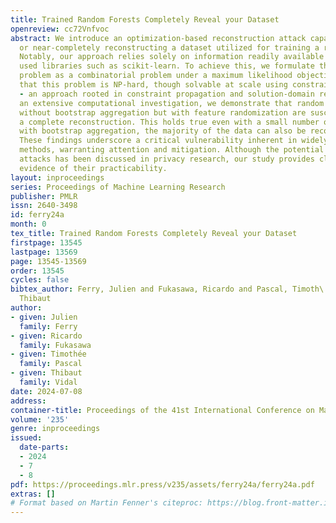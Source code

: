 ```yaml
---
title: Trained Random Forests Completely Reveal your Dataset
openreview: cc72Vnfvoc
abstract: We introduce an optimization-based reconstruction attack capable of completely
  or near-completely reconstructing a dataset utilized for training a random forest.
  Notably, our approach relies solely on information readily available in commonly
  used libraries such as scikit-learn. To achieve this, we formulate the reconstruction
  problem as a combinatorial problem under a maximum likelihood objective. We demonstrate
  that this problem is NP-hard, though solvable at scale using constraint programming
  - an approach rooted in constraint propagation and solution-domain reduction. Through
  an extensive computational investigation, we demonstrate that random forests trained
  without bootstrap aggregation but with feature randomization are susceptible to
  a complete reconstruction. This holds true even with a small number of trees. Even
  with bootstrap aggregation, the majority of the data can also be reconstructed.
  These findings underscore a critical vulnerability inherent in widely adopted ensemble
  methods, warranting attention and mitigation. Although the potential for such reconstruction
  attacks has been discussed in privacy research, our study provides clear empirical
  evidence of their practicability.
layout: inproceedings
series: Proceedings of Machine Learning Research
publisher: PMLR
issn: 2640-3498
id: ferry24a
month: 0
tex_title: Trained Random Forests Completely Reveal your Dataset
firstpage: 13545
lastpage: 13569
page: 13545-13569
order: 13545
cycles: false
bibtex_author: Ferry, Julien and Fukasawa, Ricardo and Pascal, Timoth\'{e}e and Vidal,
  Thibaut
author:
- given: Julien
  family: Ferry
- given: Ricardo
  family: Fukasawa
- given: Timothée
  family: Pascal
- given: Thibaut
  family: Vidal
date: 2024-07-08
address:
container-title: Proceedings of the 41st International Conference on Machine Learning
volume: '235'
genre: inproceedings
issued:
  date-parts:
  - 2024
  - 7
  - 8
pdf: https://proceedings.mlr.press/v235/assets/ferry24a/ferry24a.pdf
extras: []
# Format based on Martin Fenner's citeproc: https://blog.front-matter.io/posts/citeproc-yaml-for-bibliographies/
---
```

